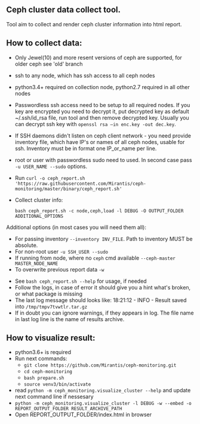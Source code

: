 Ceph cluster data collect tool.
-------------------------------

Tool aim to collect and render ceph cluster information into html report.


How to collect data:
--------------------

* Only Jewel(10) and more resent versions of ceph are supported, for older ceph see 'old' branch
* ssh to any node, which has ssh access to all ceph nodes
* python3.4+ required on collection node, python2.7 required in all other nodes
* Passwordless ssh access need to be setup to all required nodes. If you key are encrypted you need to decrypt it,
  put decrypted key as default ~/.ssh/id_rsa file, run tool and then remove decrypted key. Usually you can
  decrypt ssh key with `openssl rsa –in enc.key -out dec.key`.
* If SSH daemons didn't listen on ceph client network - you need provide inventory file, which have IP's or names
  of all ceph nodes, usable for ssh. Inventory must be in format one IP_or_name per line.
* root or user with passwordless sudo need to used. In second case pass `-u USER_NAME --sudo` options.
* Run `curl -o ceph_report.sh 'https://raw.githubusercontent.com/Mirantis/ceph-monitoring/master/binary/ceph_report.sh'`

* Collect cluster info:

  `bash ceph_report.sh -c node,ceph,load -l DEBUG -O OUTPUT_FOLDER ADDITIONAL_OPTIONS`

Additional options (in most cases you will need them all):
- For passing inventory `--inventory INV_FILE`. Path to inventory MUST be absolute.
- For non-root user `-u SSH_USER --sudo`
- If running from node, where no `ceph` cmd available `--ceph-master MASTER_NODE_NAME`
- To overwrite previous report data `-w`

* See `bash ceph_report.sh --help` for usage, if needed
* Follow the logs, in case of error it should give you a hint what's broken, or what package is missing
* The last log message should looks like:
  18:21:12 - INFO - Result saved into `/tmp/tmpv7tvwtlr.tar.gz`
* If in doubt you can ignore warnings, if they appears in log. The file name in last log line is the name of results archive.


How to visualize result:
------------------------

* python3.6+ is required
* Run next commands:
    - `git clone https://github.com/Mirantis/ceph-monitoring.git`
    - `cd ceph-monitoring`
    - `bash prepare.sh`
    - `source venv3/bin/activate`
* read `python -m ceph_monitoring.visualize_cluster --help` and update next command line if nessesary
* `python -m ceph_monitoring.visualize_cluster -l DEBUG -w --embed -o REPORT_OUTPUT_FOLDER RESULT_ARCHIVE_PATH`
* Open REPORT_OUTPUT_FOLDER/index.html in browser
